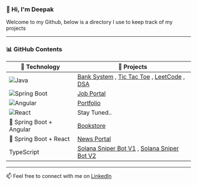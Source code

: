 ### 👋 Hi, I'm Deepak

Welcome to my Github, below is a directory I use to keep track of my projects

---


### 📊 GitHub Contents

| 🧰 Technology        | 🚀 Projects |
|----------------------|-------------|
| ![Java](https://img.shields.io/badge/Java-ED8B00?style=flat-square&logo=java&logoColor=white) | [Bank System](https://github.com/deepakdmk/BankSystem) , [Tic Tac Toe](https://github.com/deepakdmk/Core-Java-Projects/tree/main/TicTacToe) , [LeetCode](https://github.com/deepakdmk/Core-Java-Projects/tree/main/Leetcode) , [DSA](https://github.com/deepakdmk/Core-Java-Projects/tree/main/DSA) |
| ![Spring Boot](https://img.shields.io/badge/Spring_Boot-6DB33F?style=flat-square&logo=spring-boot&logoColor=white) | [Job Portal](https://github.com/deepakdmk/JobPortalSystem-SpringBoot)  |
| ![Angular](https://img.shields.io/badge/Angular-DD0031?style=flat-square&logo=angular&logoColor=white) | [Portfolio](https://github.com/deepakdmk/portfolio-angular) |
| ![React](https://img.shields.io/badge/React-20232A?style=flat-square&logo=react&logoColor=61DAFB) | Stay Tuned.. |
| 🧩 Spring Boot + Angular | [Bookstore](https://github.com/deepakdmk/Spring-Boot-Angular-Projects/tree/main/Bookstore)  |
| 🧩 Spring Boot + React  | [News Portal](https://github.com/deepakdmk/News-Portal) |
| TypeScript | [Solana Sniper Bot V1](https://github.com/deepakdmk/solana-sniper-bot-v1) , [Solana Sniper Bot V2](https://github.com/deepakdmk/solana-sniper-bot-v2) |

---

📫 Feel free to connect with me on [LinkedIn](https://www.linkedin.com/in/deepakmanoj/) 
